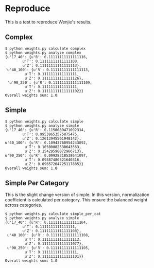 # Reproduce

This is a test to reproduce Wenjie's results.


## Complex

	$ python weights.py calculate complex
	$ python weights.py analyze complex
	{u'17_40': {u'R': 0.11111111111111116,
            u'T': 0.11111111111111108,
            u'Z': 0.11111111111111113},
	'u'40_100': {u'R': 0.11111111111111113,
		     u'T': 0.1111111111111111,
             u'Z': 0.11111111111111126},
     'u'90_250': {u'R': 0.11111111111111109,
             u'T': 0.1111111111111111,
             u'Z': 0.11111111111111102}}
	Overall weights sum: 1.0

## Simple

	$ python weights.py calculate simple
	$ python weights.py analyze simple
	{u'17_40': {u'R': 0.1150089471092314,
            u'T': 0.09538653575875475,
            u'Z': 0.12613945561948142},
	u'40_100': {u'R': 0.10943760954243892,
             u'T': 0.10500082538643563,
             u'Z': 0.15429598872966713},
	u'90_250': {u'R': 0.09928318538641097,
             u'T': 0.09887480521640316,
             u'Z': 0.09657264725117885}}
	Overall weights sum: 1.0

## Simple Per Category

This is the slight change version of simple. In this version,
normalization coefficient is calculated per category. This ensure the
balanced weight across categories.

	$ python weights.py calculate simple_per_cat
	$ python weights.py analyze simple
	{u'17_40': {u'R': 0.11111111111111104,
            u'T': 0.1111111111111111,
            u'Z': 0.11111111111111108},
     u'40_100': {u'R': 0.11111111111111108,
             u'T': 0.11111111111111112,
             u'Z': 0.11111111111111077},
     u'90_250': {u'R': 0.11111111111111105,
             u'T': 0.1111111111111111,
             u'Z': 0.11111111111111101}}
	Overall weights sum: 1.0
